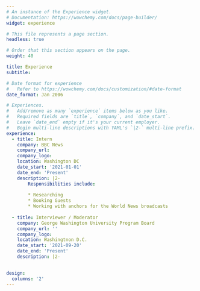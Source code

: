```yaml
---
# An instance of the Experience widget.
# Documentation: https://wowchemy.com/docs/page-builder/
widget: experience

# This file represents a page section.
headless: true

# Order that this section appears on the page.
weight: 40

title: Experience
subtitle:

# Date format for experience
#   Refer to https://wowchemy.com/docs/customization/#date-format
date_format: Jan 2006

# Experiences.
#   Add/remove as many `experience` items below as you like.
#   Required fields are `title`, `company`, and `date_start`.
#   Leave `date_end` empty if it's your current employer.
#   Begin multi-line descriptions with YAML's `|2-` multi-line prefix.
experience:
  - title: Intern
    company: BBC News
    company_url: 
    company_logo: 
    location: Washington DC
    date_start: '2021-01-01'
    date_end: 'Present'
    description: |2-
        Responsibilities include:
        
        * Researching
        * Booking Guests
        * Working with anchors for the World News broadcasts
        
  - title: Interviewer / Moderator 
    company: George Washington University Program Board
    company_url: ''
    company_logo:
    location: Washingtnon D.C.
    date_start: '2021-09-20'
    date_end: 'Present'
    description: |2-
    

design:
  columns: '2'
---
```

